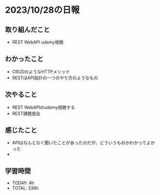 # 2023/10/28の日報


## 取り組んだこと
- REST WebAPI udemy視聴

## わかったこと
- CRUDのようなHTTPメソッド
- RESTはAPI設計の一つのやり方のようなもの

## 次やること
- REST WebAPIのudemy視聴する
- REST課題提出


## 感じたこと
- APIはなんとなく聞いたことがあったのだが、どういうものかわかってよかった
- 

## 学習時間
- TODAY: 4h
- TOTAL: 336h 